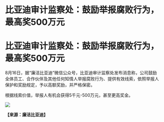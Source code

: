 # 比亚迪审计监察处：鼓励举报腐败行为，最高奖500万元

# 比亚迪审计监察处：鼓励举报腐败行为，最高奖500万元

8月16日，据“廉洁比亚迪”微信公众号，比亚迪审计监察处发布消息称，公司鼓励全体员工、合作伙伴及其他任何知情人举报腐败行为、提供有效线索，依照举报人保护和奖励规定，予以高额奖励，并严格保密。

根据线索价值，举报人有机会获得5千元-500万元，甚至更高奖金。

![](https://inews.gtimg.com/om_bt/OMTlrQvs0A7xW4GM4HRrECCQ4mnrvhjTWI3SxiyJLNW1kAA/1000)

**【来源：廉洁比亚迪】**

